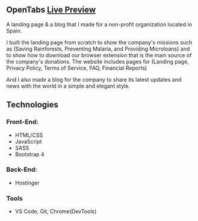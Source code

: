 ## OpenTabs [Live Preview](https://open-tabs.herokuapp.com)
A landing page &amp; a blog that I made for a non-profit organization located in Spain.

I built the landing page from scratch to show the company's missions such as (Saving Rainforests, Preventing Malaria, and Providing Microloans) and to show how to download our browser extension that is the main source of the company's donations. The website includes pages for (Landing page, Privacy Policy, Terms of Service, FAQ, Financial Reports)

And I also made a blog for the company to share its latest updates and news with the world in a simple and elegant style.

## Technologies
### Front-End:
* HTML/CSS
* JavaScript
* SASS
* Bootstrap 4
### Back-End:
* Hostinger
### Tools
* VS Code, Git, Chrome(DevTools)



